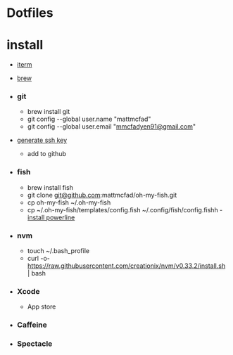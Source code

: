 # Dotfiles


# install

- [iterm](https://www.iterm2.com/downloads.html)
- [brew](https://brew.sh/)
- ### git 
    - brew install git
    - git config --global user.name "mattmcfad"
    - git config --global user.email "mmcfadyen91@gmail.com"

- [generate ssh key](https://help.github.com/articles/generating-a-new-ssh-key-and-adding-it-to-the-ssh-agent/)
    - add to github
- ### fish
    - brew install fish
    - git clone git@github.com:mattmcfad/oh-my-fish.git
    - cp oh-my-fish ~/.oh-my-fish
    - cp ~/.oh-my-fish/templates/config.fish ~/.config/fish/config.fishh
    -[install powerline](https://github.com/mattmcfad/oh-my-fish/blob/master/INSTALL.md)

- ### nvm
    - touch ~/.bash_profile
    - curl -o- https://raw.githubusercontent.com/creationix/nvm/v0.33.2/install.sh | bash

- ### Xcode
    - App store

- ### Caffeine
- ### Spectacle